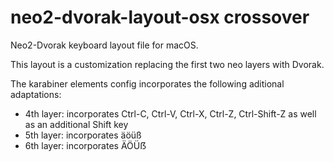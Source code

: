 # neo2-dvorak-layout-osx crossover
Neo2-Dvorak keyboard layout file for macOS.

This layout is a customization replacing the first two neo layers with Dvorak.

The karabiner elements config incorporates the following aditional adaptations:
- 4th layer: incorporates Ctrl-C, Ctrl-V, Ctrl-X, Ctrl-Z, Ctrl-Shift-Z as well as an additional Shift key
- 5th layer: incorporates äöüß
- 6th layer: incorporates ÄÖÜẞ
